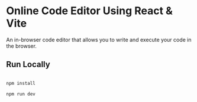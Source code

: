 # Online Code Editor Using React & Vite

An in-browser code editor that allows you to write and execute your code in the browser.

## Run Locally

```bash

npm install

```

``` bash
npm run dev
```
